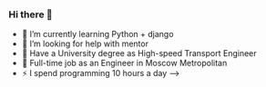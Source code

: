 ### Hi there 👋

- 🌱 I’m currently learning Python + django
- 🤔 I’m looking for help with mentor
- 📓 Have a University degree as High-speed Transport Engineer
- 💼 Full-time job as an Engineer in Moscow Metropolitan
- ⚡ I spend programming 10 hours a day
-->
